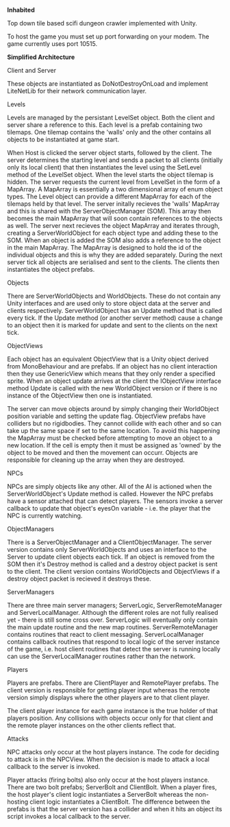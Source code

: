 **Inhabited**

Top down tile based scifi dungeon crawler implemented with Unity.

To host the game you must set up port forwarding on your modem. The game currently uses port 10515.

**Simplified Architecture**

Client and Server

These objects are instantiated as DoNotDestroyOnLoad and implement LiteNetLib for their network communication layer.

Levels

Levels are managed by the persistant LevelSet object. Both the client and server share a reference to this. Each level is a prefab containing two tilemaps. One tilemap contains the 'walls' only and the other contains all objects to be instantiated at game start.

When Host is clicked the server object starts, followed by the client. The server determines the starting level and sends a packet to all clients (initially only its local client) that then instantiates the level using the SetLevel method of the LevelSet object. When the level starts the object tilemap is hidden. The server requests the current level from LevelSet in the form of a MapArray. A MapArray is essentially a two dimensional array of enum object types. The Level object can provide a different MapArray for each of the tilemaps held by that level. The server initally recieves the 'walls' MapArray and this is shared with the ServerObjectManager (SOM). This array then becomes the main MapArray that will soon contain references to the objects as well. The server next recieves the object MapArray and iterates through, creating a ServerWorldObject for each object type and adding these to the SOM. When an object is added the SOM also adds a reference to the object in the main MapArray. The MapArray is designed to hold the id of the individual objects and this is why they are added separately. During the next server tick all objects are serialised and sent to the clients. The clients then instantiates the object prefabs.

Objects

There are ServerWorldObjects and WorldObjects. These do not contain any Unity interfaces and are used only to store object data at the server and clients respectively. ServerWorldObject has an Update method that is called every tick. If the Update method (or another server method) cause a change to an object then it is marked for update and sent to the clients on the next tick.

ObjectViews

Each object has an equivalent ObjectView that is a Unity object derived from MonoBehaviour and are prefabs. If an object has no client interaction then they use GenericView which means that they only render a specified sprite. When an object update arrives at the client the IObjectView interface method Update is called with the new WorldObject version or if there is no instance of the ObjectView then one is instantiated.

The server can move objects around by simply changing their WorldObject position variable and setting the update flag. ObjectView prefabs have colliders but no rigidbodies. They cannot collide with each other and so can take up the same space if set to the same location. To avoid this happening the MapArray must be checked before attempting to move an object to a new location. If the cell is empty then it must be assigned as 'owned' by the object to be moved and then the movement can occurr. Objects are responsible for cleaning up the array when they are destroyed.

NPCs

NPCs are simply objects like any other. All of the AI is actioned when the ServerWorldObject's Update method is called. However the NPC prefabs have a sensor attached that can detect players. The sensors invoke a server callback to update that object's eyesOn variable - i.e. the player that the NPC is currently watching.

ObjectManagers

There is a ServerObjectManager and a ClientObjectManager. The server version contains only ServerWorldObjects and uses an interface to the Server to update client objects each tick. If an object is removed from the SOM then it's Destroy method is called and a destroy object packet is sent to the client. The client version contains WorldObjects and ObjectViews if a destroy object packet is recieved it destroys these.

ServerManagers

There are three main server managers; ServerLogic, ServerRemoteManager and ServerLocalManager. Although the different roles are not fully realised yet - there is still some cross over. ServerLogic will eventually only contain the main update routine and the new map routines. ServerRemoteManager contains routines that react to client messaging. ServerLocalManager contains callback routines that respond to local logic of the server instance of the game, i.e. host client routines that detect the server is running locally can use the ServerLocalManager routines rather than the network.

Players

Players are prefabs. There are ClientPlayer and RemotePlayer prefabs. The client version is responsible for getting player input whereas the remote version simply displays where the other players are to that client player. 

The client player instance for each game instance is the true holder of that players position. Any collisions with objects occur only for that client and the remote player instances on the other clients reflect that.

Attacks

NPC attacks only occur at the host players instance. The code for deciding to attack is in the NPCView. When the decision is made to attack a local callback to the server is invoked.

Player attacks (firing bolts) also only occur at the host players instance. There are two bolt prefabs; ServerBolt and ClientBolt. When a player fires, the host player's client logic instantiates a ServerBolt whereas the non-hosting client logic instantiates a ClientBolt. The difference between the prefabs is that the server version has a collider and when it hits an object its script invokes a local callback to the server.









